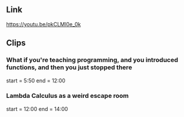 ## Link
https://youtu.be/pkCLMl0e_0k

## Clips

### What if you're teaching programming, and you introduced functions, and then you just stopped there
start = 5:50
end = 12:00

### Lambda Calculus as a weird escape room
start = 12:00
end = 14:00



